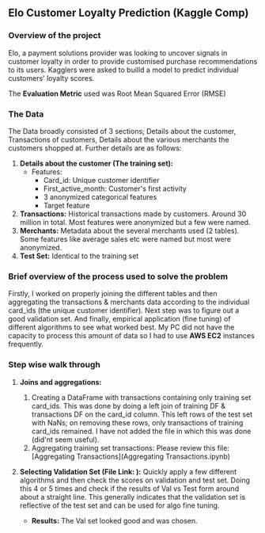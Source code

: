 ## Elo Customer Loyalty Prediction (Kaggle Comp)

### Overview of the project

Elo, a payment solutions provider was looking to uncover signals in customer loyalty in order to provide customised purchase recommendations to its users. Kagglers were asked to builld a model to predict individual customers' loyalty scores.

The __Evaluation Metric__ used was Root Mean Squared Error (RMSE)

### The Data

The Data broadly consisted of 3 sections; Details about the customer, Transactions of customers, Details about the various merchants the customers shopped at. Further details are as follows:

1. __Details about the customer (The training set):__ 
   - Features: 
       - Card_id: Unique customer identifier
       - First_active_month: Customer's first activity
       - 3 anonymized categorical features
       - Target feature
2. __Transactions:__ Historical transactions made by customers. Around 30 million in total. Most features were anonymized but a few were named.
3. __Merchants:__ Metadata about the several merchants used (2 tables). Some features like average sales etc were named but most were anonymized.
4. __Test Set:__ Identical to the training set

### Brief overview of the process used to solve the problem

Firstly, I worked on properly joining the different tables and then aggregating the transactions & merchants data according to the individual card_ids (the unique customer identifier). Next step was to figure out a good validation set.  And finally, empirical application (fine tuning) of different algorithms to see what worked best. My PC did not have the capacity to process this amount of data so I had to use __AWS EC2__ instances frequently. 

### Step wise walk through

1. __Joins and aggregations:__
    1. Creating a DataFrame with transactions containing only training set card_ids. This was done by doing a left join of training DF & transactions DF on the card_id column. This left rows of the test set with NaNs; on removing these rows, only transactions of training card_ids remained. I have not added the file in which this was done (did'nt seem useful).
    2. Aggregating training set transactions: Please review this file: [Aggregating Transactions](Aggregating Transactions.ipynb)

2. __Selecting Validation Set (File Link: ):__ Quickly apply a few different algorithms and then check the scores on validation and test set. Doing this 4 or 5 times and check if the results of Val vs Test form around about a straight line. This generally indicates that the validation set is reflective of the test set and can be used for algo fine tuning.
    - __Results:__ The Val set looked good and was chosen.
